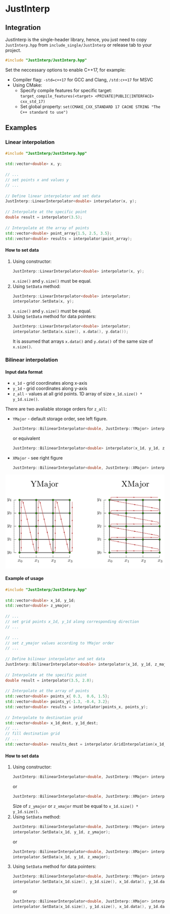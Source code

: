 # JustInterp

## Integration

JustInterp is the single-header library, hence, you just need to copy `JustInterp.hpp` from `include_single/JustInterp` or release tab to your project.

```c++
#include "JustInterp/JustInterp.hpp"
```

Set the neccessary options to enable C++17, for example:

- Compiler flag: `-std=c++17` for GCC and Clang, `/std:c++17` for MSVC
- Using CMake:
    - Specify compile features for specific target: `target_compile_features(<target> <PRIVATE|PUBLIC|INTERFACE> cxx_std_17)`
    - Set global property: `set(CMAKE_CXX_STANDARD 17 CACHE STRING "The C++ standard to use")`

## Examples

### Linear interpolation

```c++
#include "JustInterp/JustInterp.hpp"

std::vector<double> x, y;

// ...
// set points x and values y
// ...

// Define linear interpolator and set data
JustInterp::LinearInterpolator<double> interpolator(x, y);

// Interpolate at the specific point
double result = interpolator(3.5);

// Interpolate at the array of points
std::vector<double> point_array{1.5, 2.5, 3.5};
std::vector<double> results = interpolator(point_array);
```

#### How to set data

1. Using constructor:
    ```c++
    JustInterp::LinearInterpolator<double> interpolator(x, y);
    ```
    `x.size()` and `y.size()` must be equal.
2. Using `SetData` method:
    ```c++
    JustInterp::LinearInterpolator<double> interpolator;
    interpolator.SetData(x, y);
    ```
    `x.size()` and `y.size()` must be equal.
3. Using `SetData` method for data pointers:
    ```c++
    JustInterp::LinearInterpolator<double> interpolator;
    interpolator.SetData(x.size(), x.data(), y.data());
    ```
    It is assumed that arrays `x.data()` and `y.data()` of the same size of `x.size()`.

### Bilinear interpolation

#### Input data format

- `x_1d` - grid coordinates along x-axis
- `y_1d` - grid coordinates along y-axis
- `z_all` - values at all grid points. 1D array of size `x_1d.size() * y_1d.size()`.

There are two avaliable storage orders for `z_all`:
- `YMajor` - default storage order, see left figure.
    ```c++
    JustInterp::BilinearInterpolator<double, JustInterp::YMajor> interpolator(x_1d, y_1d, z_ymajor);
    ```
    or equivalent
    ```c++
    JustInterp::BilinearInterpolator<double> interpolator(x_1d, y_1d, z_ymajor);
    ```
- `XMajor` - see right figure
    ```c++
    JustInterp::BilinearInterpolator<double, JustInterp::XMajor> interpolator(x_1d, y_1d, z_xmajor);
    ```

![Avaliable 2D storage orders](./doc/img/ymajor_vs_xmajor.png)

#### Example of usage

```c++
#include "JustInterp/JustInterp.hpp"

std::vector<double> x_1d, y_1d;
std::vector<double> z_ymajor;

// ...
// set grid points x_1d, y_1d along corresponding direction
// ...

// ...
// set z_ymajor values according to YMajor order
// ...

// Define bilinear interpolator and set data
JustInterp::BilinearInterpolator<double> interpolator(x_1d, y_1d, z_major);

// Interpolate at the specific point
double result = interpolator(3.5, 2.0);

// Interpolate at the array of points
std::vector<double> points_x{ 0.3,  0.6, 1.5};
std::vector<double> points_y{-1.3, -0.4, 3.2};
std::vector<double> results = interpolator(points_x, points_y);

// Interpolate to destination grid
std::vector<double> x_1d_dest, y_1d_dest;
// ...
// fill destination grid
// ...
std::vector<double> results_dest = interpolator.GridInterpolation(x_1d_dest, y_1d_dest);
```

#### How to set data

1. Using constructor:
    ```c++
    JustInterp::BilinearInterpolator<double, JustInterp::YMajor> interpolator(x_1d, y_1d, z_ymajor);
    ```
    or
    ```c++
    JustInterp::BilinearInterpolator<double, JustInterp::XMajor> interpolator(x_1d, y_1d, z_xmajor);
    ```
    Size of `z_ymajor` or `z_xmajor` must be equal to `x_1d.size() * y_1d.size()`.
2. Using `SetData` method:
    ```c++
    JustInterp::BilinearInterpolator<double, JustInterp::YMajor> interpolator;
    interpolator.SetData(x_1d, y_1d, z_ymajor);
    ```
    or
    ```c++
    JustInterp::BilinearInterpolator<double, JustInterp::XMajor> interpolator;
    interpolator.SetData(x_1d, y_1d, z_xmajor);
    ```
3. Using `SetData` method for data pointers:
    ```c++
    JustInterp::BilinearInterpolator<double, JustInterp::YMajor> interpolator;
    interpolator.SetData(x_1d.size(), y_1d.size(), x_1d.data(), y_1d.data(), z_ymajor.data());
    ```
    or
    ```c++
    JustInterp::BilinearInterpolator<double, JustInterp::XMajor> interpolator;
    interpolator.SetData(x_1d.size(), y_1d.size(), x_1d.data(), y_1d.data(), z_xmajor.data());
    ```